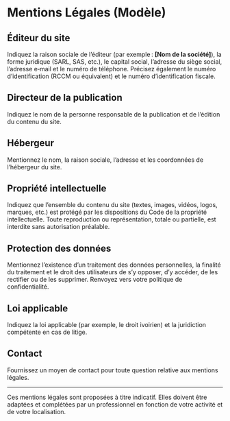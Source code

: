 # Mentions Légales (Modèle)

<!--
Les mentions légales sont obligatoires pour tout site web édité à titre
professionnel. Ce modèle doit être adapté en fonction de votre structure
(juridique, localisation, hébergement) et des exigences locales.
-->

## Éditeur du site

Indiquez la raison sociale de l’éditeur (par exemple : **[Nom de la société]**),
la forme juridique (SARL, SAS, etc.), le capital social, l’adresse du siège
social, l’adresse e‑mail et le numéro de téléphone. Précisez également le
numéro d’identification (RCCM ou équivalent) et le numéro d’identification
fiscale.

## Directeur de la publication

Indiquez le nom de la personne responsable de la publication et de l’édition du
contenu du site.

## Hébergeur

Mentionnez le nom, la raison sociale, l’adresse et les coordonnées de
l’hébergeur du site.

## Propriété intellectuelle

Indiquez que l’ensemble du contenu du site (textes, images, vidéos, logos,
marques, etc.) est protégé par les dispositions du Code de la propriété
intellectuelle. Toute reproduction ou représentation, totale ou partielle, est
interdite sans autorisation préalable.

## Protection des données

Mentionnez l’existence d’un traitement des données personnelles, la finalité du
traitement et le droit des utilisateurs de s’y opposer, d’y accéder, de les
rectifier ou de les supprimer. Renvoyez vers votre politique de
confidentialité.

## Loi applicable

Indiquez la loi applicable (par exemple, le droit ivoirien) et la juridiction
compétente en cas de litige.

## Contact

Fournissez un moyen de contact pour toute question relative aux mentions
légales.

---

Ces mentions légales sont proposées à titre indicatif. Elles doivent être
adaptées et complétées par un professionnel en fonction de votre activité et de
votre localisation.
